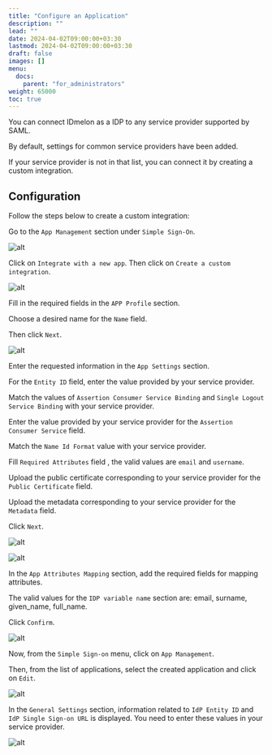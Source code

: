 ```yaml
---
title: "Configure an Application"
description: ""
lead: ""
date: 2024-04-02T09:00:00+03:30
lastmod: 2024-04-02T09:00:00+03:30
draft: false
images: []
menu:
  docs:
    parent: "for_administrators"
weight: 65000
toc: true
---
```


You can connect IDmelon as a IDP to any service provider supported by SAML.  

By default, settings for common service providers have been added.  

If your service provider is not in that list, you can connect it by creating a custom integration.  

## Configuration  

Follow the steps below to create a custom integration:  

Go to the `App Management` section under `Simple Sign-On`.  

![alt](/images/vendor/custom/custom_01.jpg)

Click on `Integrate with a new app`. Then click on `Create a custom integration`.  

![alt](/images/vendor/custom/custom_02.jpg)

Fill in the required fields in the `APP Profile` section.  

Choose a desired name for the `Name` field.  

Then click `Next`.  

![alt](/images/vendor/custom/custom_03.jpg)

Enter the requested information in the `App Settings` section.  

For the `Entity ID` field, enter the value provided by your service provider.  

Match the values of `Assertion Consumer Service Binding` and `Single Logout Service Binding` with your service provider.  

Enter the value provided by your service provider for the `Assertion Consumer Service` field.  

Match the `Name Id Format` value with your service provider.  

Fill `Required Attributes` field , the valid values are `email` and `username`.  

Upload the public certificate corresponding to your service provider for the `Public Certificate` field.  

Upload the metadata corresponding to your service provider for the `Metadata` field.  

Click `Next`.  

![alt](/images/vendor/custom/custom_04.jpg)

![alt](/images/vendor/custom/custom_05.jpg)

In the `App Attributes Mapping` section, add the required fields for mapping attributes.  

The valid values for the `IDP variable name` section are: email, surname, given_name, full_name.  

Click `Confirm`.  

![alt](/images/vendor/custom/custom_06.jpg)

Now, from the `Simple Sign-on` menu, click on `App Management`.  

Then, from the list of applications, select the created application and click on `Edit`.  

![alt](/images/vendor/custom/custom_07.jpg)

In the `General Settings` section, information related to `IdP Entity ID` and `IdP Single Sign-on URL` is displayed. You need to enter these values in your service provider.  

![alt](/images/vendor/custom/custom_08.jpg)
